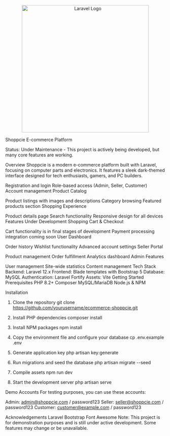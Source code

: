 <p align="center"><a href="https://laravel.com" target="_blank"><img src="https://raw.githubusercontent.com/laravel/art/master/logo-lockup/5%20SVG/2%20CMYK/1%20Full%20Color/laravel-logolockup-cmyk-red.svg" width="400" alt="Laravel Logo"></a></p>

Shoppcie E-commerce Platform

Status: Under Maintenance - This project is actively being developed, but many core features are working.

Overview
Shoppcie is a modern e-commerce platform built with Laravel, focusing on computer parts and electronics. It features a sleek dark-themed interface designed for tech enthusiasts, gamers, and PC builders.

Registration and login
Role-based access (Admin, Seller, Customer)
Account management
Product Catalog

Product listings with images and descriptions
Category browsing
Featured products section
Shopping Experience

Product details page
Search functionality
Responsive design for all devices
Features Under Development
Shopping Cart & Checkout

Cart functionality is in final stages of development
Payment processing integration coming soon
User Dashboard

Order history
Wishlist functionality
Advanced account settings
Seller Portal

Product management
Order fulfillment
Analytics dashboard
Admin Features

User management
Site-wide statistics
Content management
Tech Stack
Backend: Laravel 12.x
Frontend: Blade templates with Bootstrap 5
Database: MySQL
Authentication: Laravel Fortify
Assets: Vite
Getting Started
Prerequisites
PHP 8.2+
Composer
MySQL/MariaDB
Node.js & NPM

Installation
1. Clone the repository
git clone https://github.com/yourusername/ecommerce-shoppcie.git

2. Install PHP dependencies
composer install

3. Install NPM packages
npm install

4. Copy the environment file and configure your database
cp .env.example .env

5. Generate application key
php artisan key:generate

6. Run migrations and seed the database
php artisan migrate --seed

7. Compile assets
npm run dev

8. Start the development server
php artisan serve

Demo Accounts
For testing purposes, you can use these accounts:

Admin: admin@shoppcie.com / password123
Seller: seller@shoppcie.com / password123
Customer: customer@example.com / password123

Acknowledgements
Laravel
Bootstrap
Font Awesome
Note: This project is for demonstration purposes and is still under active development. Some features may change or be unavailable.